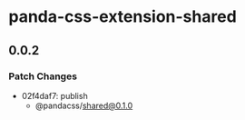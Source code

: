 # panda-css-extension-shared

## 0.0.2

### Patch Changes

- 02f4daf7: publish
  - @pandacss/shared@0.1.0
